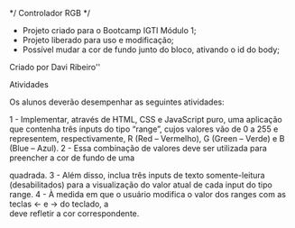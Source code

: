 \*/          Controlador RGB                  \*/

* Projeto criado para o Bootcamp IGTI Módulo 1;
* Projeto liberado para uso e modificação;
* Possível mudar a cor de fundo junto do bloco, ativando o id do body;

Criado por Davi Ribeiro''

Atividades

Os alunos deverão desempenhar as seguintes atividades:

1 - Implementar, através de HTML, CSS e JavaScript puro, uma aplicação que contenha três inputs do tipo “range”, cujos valores vão de 0 a 255 e representem, respectivamente, R (Red – Vermelho), G (Green – Verde) e B (Blue – Azul).
2 - Essa combinação de valores deve ser utilizada para preencher a cor de fundo de uma <div> quadrada.
3 - Além disso, inclua três inputs de texto somente-leitura (desabilitados) para a visualização do valor atual de cada input do tipo range.
4 - À medida em que o usuário modifica o valor dos ranges com as teclas ← e → do teclado, a <div> deve refletir a cor correspondente.
